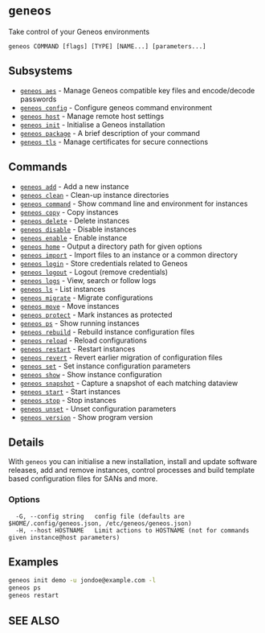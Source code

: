 # `geneos`

Take control of your Geneos environments

```text
geneos COMMAND [flags] [TYPE] [NAME...] [parameters...]
```
## Subsystems

* [`geneos aes`](geneos_aes.md)	 - Manage Geneos compatible key files and encode/decode passwords
* [`geneos config`](geneos_config.md)	 - Configure geneos command environment
* [`geneos host`](geneos_host.md)	 - Manage remote host settings
* [`geneos init`](geneos_init.md)	 - Initialise a Geneos installation
* [`geneos package`](geneos_package.md)	 - A brief description of your command
* [`geneos tls`](geneos_tls.md)	 - Manage certificates for secure connections

## Commands

* [`geneos add`](geneos_add.md)	 - Add a new instance
* [`geneos clean`](geneos_clean.md)	 - Clean-up instance directories
* [`geneos command`](geneos_command.md)	 - Show command line and environment for instances
* [`geneos copy`](geneos_copy.md)	 - Copy instances
* [`geneos delete`](geneos_delete.md)	 - Delete instances
* [`geneos disable`](geneos_disable.md)	 - Disable instances
* [`geneos enable`](geneos_enable.md)	 - Enable instance
* [`geneos home`](geneos_home.md)	 - Output a directory path for given options
* [`geneos import`](geneos_import.md)	 - Import files to an instance or a common directory
* [`geneos login`](geneos_login.md)	 - Store credentials related to Geneos
* [`geneos logout`](geneos_logout.md)	 - Logout (remove credentials)
* [`geneos logs`](geneos_logs.md)	 - View, search or follow logs
* [`geneos ls`](geneos_ls.md)	 - List instances
* [`geneos migrate`](geneos_migrate.md)	 - Migrate configurations
* [`geneos move`](geneos_move.md)	 - Move instances
* [`geneos protect`](geneos_protect.md)	 - Mark instances as protected
* [`geneos ps`](geneos_ps.md)	 - Show running instances
* [`geneos rebuild`](geneos_rebuild.md)	 - Rebuild instance configuration files
* [`geneos reload`](geneos_reload.md)	 - Reload configurations
* [`geneos restart`](geneos_restart.md)	 - Restart instances
* [`geneos revert`](geneos_revert.md)	 - Revert earlier migration of configuration files
* [`geneos set`](geneos_set.md)	 - Set instance configuration parameters
* [`geneos show`](geneos_show.md)	 - Show instance configuration
* [`geneos snapshot`](geneos_snapshot.md)	 - Capture a snapshot of each matching dataview
* [`geneos start`](geneos_start.md)	 - Start instances
* [`geneos stop`](geneos_stop.md)	 - Stop instances
* [`geneos unset`](geneos_unset.md)	 - Unset configuration parameters
* [`geneos version`](geneos_version.md)	 - Show program version

## Details

With `geneos` you can initialise a new installation, install and
update software releases, add and remove instances, control processes
and build template based configuration files for SANs and more.

### Options

```text
  -G, --config string   config file (defaults are $HOME/.config/geneos.json, /etc/geneos/geneos.json)
  -H, --host HOSTNAME   Limit actions to HOSTNAME (not for commands given instance@host parameters)
```

## Examples

```bash
geneos init demo -u jondoe@example.com -l
geneos ps
geneos restart

```

## SEE ALSO

